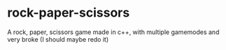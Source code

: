 # rock-paper-scissors
A rock, paper, scissors game made in c++, with multiple gamemodes and very broke (I should maybe redo it)
